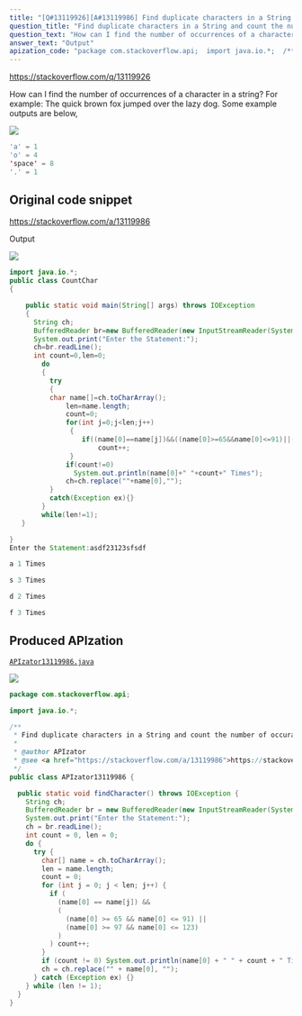 ```yaml
---
title: "[Q#13119926][A#13119986] Find duplicate characters in a String and count the number of occurances using Java"
question_title: "Find duplicate characters in a String and count the number of occurances using Java"
question_text: "How can I find the number of occurrences of a character in a string? For example: The quick brown fox jumped over the lazy dog. Some example outputs are below,"
answer_text: "Output"
apization_code: "package com.stackoverflow.api;  import java.io.*;  /**  * Find duplicate characters in a String and count the number of occurances using Java  *  * @author APIzator  * @see <a href=\"https://stackoverflow.com/a/13119986\">https://stackoverflow.com/a/13119986</a>  */ public class APIzator13119986 {    public static void findCharacter() throws IOException {     String ch;     BufferedReader br = new BufferedReader(new InputStreamReader(System.in));     System.out.print(\"Enter the Statement:\");     ch = br.readLine();     int count = 0, len = 0;     do {       try {         char[] name = ch.toCharArray();         len = name.length;         count = 0;         for (int j = 0; j < len; j++) {           if (             (name[0] == name[j]) &&             (               (name[0] >= 65 && name[0] <= 91) ||               (name[0] >= 97 && name[0] <= 123)             )           ) count++;         }         if (count != 0) System.out.println(name[0] + \" \" + count + \" Times\");         ch = ch.replace(\"\" + name[0], \"\");       } catch (Exception ex) {}     } while (len != 1);   } }"
---
```


https://stackoverflow.com/q/13119926

How can I find the number of occurrences of a character in a string?
For example: The quick brown fox jumped over the lazy dog.
Some example outputs are below,


<div class="code-logo"><img src="/stackoverflow.png" /></div>

```java
'a' = 1
'o' = 4
'space' = 8
'.' = 1
```


## Original code snippet

https://stackoverflow.com/a/13119986

Output

<div class="code-logo"><img src="/stackoverflow.png" /></div>

```java
import java.io.*;
public class CountChar 
{

    public static void main(String[] args) throws IOException
    {
      String ch;
      BufferedReader br=new BufferedReader(new InputStreamReader(System.in));
      System.out.print("Enter the Statement:");
      ch=br.readLine();
      int count=0,len=0;
        do
        {  
          try
          {
          char name[]=ch.toCharArray();
              len=name.length;
              count=0;
              for(int j=0;j<len;j++)
               {
                  if((name[0]==name[j])&&((name[0]>=65&&name[0]<=91)||(name[0]>=97&&name[0]<=123))) 
                      count++;
               }
              if(count!=0)
                System.out.println(name[0]+" "+count+" Times");
              ch=ch.replace(""+name[0],"");          
          }
          catch(Exception ex){}
        }
        while(len!=1);
   }

}
Enter the Statement:asdf23123sfsdf

a 1 Times

s 3 Times

d 2 Times

f 3 Times
```

## Produced APIzation

[`APIzator13119986.java`](https://github.com/pasqualesalza/apization/raw/main/data/search/APIzator13119986.java)

<div class="code-logo"><img src="/apizator.png" /></div>

```java
package com.stackoverflow.api;

import java.io.*;

/**
 * Find duplicate characters in a String and count the number of occurances using Java
 *
 * @author APIzator
 * @see <a href="https://stackoverflow.com/a/13119986">https://stackoverflow.com/a/13119986</a>
 */
public class APIzator13119986 {

  public static void findCharacter() throws IOException {
    String ch;
    BufferedReader br = new BufferedReader(new InputStreamReader(System.in));
    System.out.print("Enter the Statement:");
    ch = br.readLine();
    int count = 0, len = 0;
    do {
      try {
        char[] name = ch.toCharArray();
        len = name.length;
        count = 0;
        for (int j = 0; j < len; j++) {
          if (
            (name[0] == name[j]) &&
            (
              (name[0] >= 65 && name[0] <= 91) ||
              (name[0] >= 97 && name[0] <= 123)
            )
          ) count++;
        }
        if (count != 0) System.out.println(name[0] + " " + count + " Times");
        ch = ch.replace("" + name[0], "");
      } catch (Exception ex) {}
    } while (len != 1);
  }
}

```